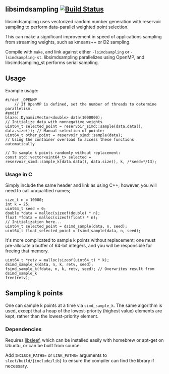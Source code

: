 ## libsimdsampling  [![Build Status](https://travis-ci.com/dnbaker/libsimdsampling.svg?branch=main)](https://travis-ci.com/dnbaker/libsimdsampling)

libsimdsampling uses vectorized random number generation with reservoir sampling to perform data-parallel weighted point selection.

This can make a significant improvement in speed of applications sampling from streaming weights, such as kmeans++ or D2 sampling.

Compile with `make`, and link against either `-lsimdsampling` or `-lsimdsampling-st`. libsimdsampling parallelizes using OpenMP, and libsimdsampling\_st performs serial sampling.

## Usage

Example usage:
```
#ifdef _OPENMP
    // If OpenMP is defined, set the number of threads to determine parallelism.
#endif
blaze::DynamicVector<double> data(1000000);
// Initialize data with nonnegative weights
uint64_t selected_point = reservoir_simd::sample(data.data(), data.size()); // Manual selection of pointer
uint64_t other_point = reservoir_simd::sample(data);                        // Using the container overload to access these functions automatically

// To sample k points randomly without replacement:
const std::vector<uint64_t> selected = reservoir_simd::sample_k(data.data(), data.size(), k, /*seed=*/13);
```

### Usage in C

Simply include the same header and link as using C++; however, you will need to call unqualified names;

```
size_t n = 10000;
int k = 25;
uint64_t seed = 0;
double *data = malloc(sizeof(double) * n);
float *fdata = malloc(sizeof(float) * n);
// Initialization here...
uint64_t selected_point = dsimd_sample(data, n, seed);
uint64_t float_selected_point = fsimd_sample(data, n, seed);
```

It's more complicated to sample k points without replacement; one must pre-allocate a buffer of 64-bit integers,
and you will be responsible for freeing that memory.

```
uint64_t *retv = malloc(sizeof(uint64_t) * k);
dsimd_sample_k(data, n, k, retv, seed);
fsimd_sample_k(fdata, n, k, retv, seed); // Overwrites result from dsimd_sample_k
free(retv);
```

## Sampling k points

One can sample k points at a time via `simd_sample_k`.
The same algorithm is used, except that a heap of the lowest-priority (highest value) elements are kept, rather than
the lowest-priority element.

### Dependencies

Requires [libsleef](https://github.com/shibatch/sleef), which can be installed easily with homebrew or apt-get on Ubuntu, or can be built from source.

Add `INCLUDE_PATHS=` or `LINK_PATHS=` arguments to `sleef/build/{include/lib}` to ensure the compiler can find the library if necessary.
